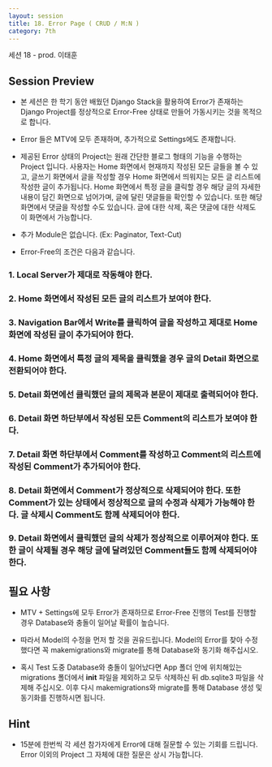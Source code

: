 ```yaml
---
layout: session
title: 18. Error Page ( CRUD / M:N )
category: 7th
---
```

세션 18 - prod. 이태훈

## Session Preview

* 본 세션은 한 학기 동안 배웠던 Django Stack을 활용하여 Error가 존재하는 Django Project를 정상적으로 Error-Free 상태로 만들어 가동시키는 것을 목적으로 합니다.

* Error 들은 MTV에 모두 존재하며, 추가적으로 Settings에도 존재합니다.

* 제공된 Error 상태의 Project는 원래 간단한 블로그 형태의 기능을 수행하는 Project 입니다.
사용자는 Home 화면에서 현재까지 작성된 모든 글들을 볼 수 있고, 글쓰기 화면에서 글을 작성할 경우 Home 화면에서 띄워지는 모든 글 리스트에 작성한 글이 추가됩니다.
Home 화면에서 특정 글을 클릭할 경우 해당 글의 자세한 내용이 담긴 화면으로 넘어가며, 글에 달린 댓글들을 확인할 수 있습니다. 또한 해당 화면에서 댓글을 작성할 수도 있습니다. 글에 대한 삭제, 혹은 댓글에 대한 삭제도 이 화면에서 가능합니다.

* 추가 Module은 없습니다. (Ex: Paginator, Text-Cut)

* Error-Free의 조건은 다음과 같습니다.

### 1. Local Server가 제대로 작동해야 한다.

### 2. Home 화면에서 작성된 모든 글의 리스트가 보여야 한다.

### 3. Navigation Bar에서 Write를 클릭하여 글을 작성하고 제대로 Home 화면에 작성된 글이 추가되어야 한다.

### 4. Home 화면에서 특정 글의 제목을 클릭했을 경우 글의 Detail 화면으로 전환되어야 한다.

### 5. Detail 화면에선 클릭했던 글의 제목과 본문이 제대로 출력되어야 한다.

### 6. Detail 화면 하단부에서 작성된 모든 Comment의 리스트가 보여야 한다.

### 7. Detail 화면 하단부에서 Comment를 작성하고 Comment의 리스트에 작성된 Comment가 추가되어야 한다.

### 8. Detail 화면에서 Comment가 정상적으로 삭제되어야 한다. 또한 Comment가 있는 상태에서 정상적으로 글의 수정과 삭제가 가능해야 한다. 글 삭제시 Comment도 함께 삭제되어야 한다.

### 9. Detail 화면에서 클릭했던 글의 삭제가 정상적으로 이루어져야 한다. 또한 글이 삭제될 경우 해당 글에 달려있던 Comment들도 함께 삭제되어야 한다.


## 필요 사항

* MTV + Settings에 모두 Error가 존재하므로 Error-Free 진행의 Test를 진행할 경우 Database와 충돌이 일어날 확률이 높습니다.

* 따라서 Model의 수정을 먼저 할 것을 권유드립니다. Model의 Error를 찾아 수정했다면 꼭 makemigrations와 migrate를 통해 Database와 동기화 해주십시오.

* 혹시 Test 도중 Database와 충돌이 일어났다면 App 폴더 안에 위치해있는 migrations 폴더에서 __init__ 파일을 제외하고 모두 삭제하신 뒤 db.sqlite3 파일을 삭제해 주십시오. 이후 다시 makemigrations와 migrate를 통해 Database 생성 및 동기화를 진행하시면 됩니다.

## Hint

* 15분에 한번씩 각 세션 참가자에게 Error에 대해 질문할 수 있는 기회를 드립니다. Error 이외의 Project 그 자체에 대한 질문은 상시 가능합니다.
